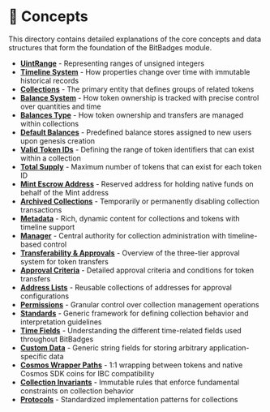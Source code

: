 # 🧠 Concepts

This directory contains detailed explanations of the core concepts and data structures that form the foundation of the BitBadges module.

* [**UintRange**](uintrange.md) - Representing ranges of unsigned integers
* [**Timeline System**](timeline-system.md) - How properties change over time with immutable historical records
* [**Collections**](badge-collections.md) - The primary entity that defines groups of related tokens
* [**Balance System**](balance-system.md) - How token ownership is tracked with precise control over quantities and time
* [**Balances Type**](balances-type.md) - How token ownership and transfers are managed within collections
* [**Default Balances**](default-balances.md) - Predefined balance stores assigned to new users upon genesis creation
* [**Valid Token IDs**](valid-badge-ids.md) - Defining the range of token identifiers that can exist within a collection
* [**Total Supply**](total-supply.md) - Maximum number of tokens that can exist for each token ID
* [**Mint Escrow Address**](mint-escrow-address.md) - Reserved address for holding native funds on behalf of the Mint address
* [**Archived Collections**](archived-collections.md) - Temporarily or permanently disabling collection transactions
* [**Metadata**](metadata.md) - Rich, dynamic content for collections and tokens with timeline support
* [**Manager**](manager.md) - Central authority for collection administration with timeline-based control
* [**Transferability & Approvals**](transferability-approvals.md) - Overview of the three-tier approval system for token transfers
* [**Approval Criteria**](approval-criteria/) - Detailed approval criteria and conditions for token transfers
* [**Address Lists**](address-lists.md) - Reusable collections of addresses for approval configurations
* [**Permissions**](permissions/) - Granular control over collection management operations
* [**Standards**](standards.md) - Generic framework for defining collection behavior and interpretation guidelines
* [**Time Fields**](time-fields.md) - Understanding the different time-related fields used throughout BitBadges
* [**Custom Data**](custom-data.md) - Generic string fields for storing arbitrary application-specific data
* [**Cosmos Wrapper Paths**](cosmos-wrapper-paths.md) - 1:1 wrapping between tokens and native Cosmos SDK coins for IBC compatibility
* [**Collection Invariants**](collection-invariants.md) - Immutable rules that enforce fundamental constraints on collection behavior
* [**Protocols**](protocols/) - Standardized implementation patterns for collections
